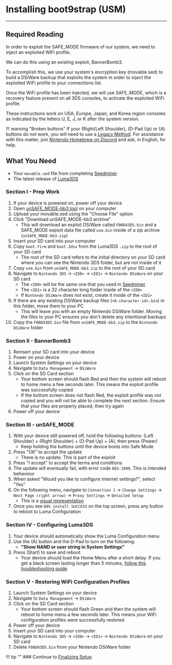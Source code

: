 # Installing boot9strap (USM)
---

## Required Reading

In order to exploit the SAFE_MODE firmware of our system, we need to inject an exploited WiFi profile.

We can do this using an existing exploit, BannerBomb3.

To accomplish this, we use your system's encryption key (movable.sed) to build a DSiWare backup that exploits the system in order to inject the exploited WiFi profile to your connections list.

Once the WiFi profile has been injected, we will use SAFE_MODE, which is a recovery feature present on all 3DS consoles, to activate the exploited WiFi profile.

These instructions work on USA, Europe, Japan, and Korea region consoles as indicated by the letters U, E, J, or K after the system version.

!!! warning "Broken buttons"
	If your (Right/Left Shoulder), (D-Pad Up) or (A) buttons do not work, you will need to use a [Legacy Method](legacy-methods). For assistance with this matter, join [Nintendo Homebrew on Discord](https://discord.gg/MWxPgEp) and ask, in English, for help.

## What You Need

* Your `movable.sed` file from completing [Seedminer](seedminer)
* The latest release of [Luma3DS](https://github.com/LumaTeam/Luma3DS/releases/latest)

### Section I - Prep Work

1. If your device is powered on, power off your device
1. Open [unSAFE_MODE-bb3 tool](https://3ds.nhnarwhal.com/3dstools/unsafemode.php) on your computer
1. Upload your movable.sed using the "Choose File" option
1. Click "Download unSAFE_MODE-bb3 archive"
    + This will download an exploit DSiWare called `F00D43D5.bin` and a SAFE_MODE exploit data file called `usm.bin` inside of a zip archive (`unSAFE_MODE-bb3.zip`)
1. Insert your SD card into your computer
1. Copy `boot.firm` and `boot.3dsx` from the Luma3DS `.zip` to the root of your SD card
    + The root of the SD card refers to the initial directory on your SD card where you can see the Nintendo 3DS folder, but are not inside of it
1. Copy `usm.bin` from `unSAFE_MODE-bb3.zip` to the root of your SD card
1. Navigate to `Nintendo 3DS` -> `<ID0>` -> `<ID1>` -> `Nintendo DSiWare` on your SD card
    + The `<ID0>` will be the same one that you used in [Seedminer](seedminer)
    + The `<ID1>` is a 32 character long folder inside of the `<ID0>`
    + If `Nintendo DSiWare` does not exist, create it inside of the `<ID1>`
1. If there are any existing DSiWare backup files (`<8-character-id>.bin`) in this folder, move them to your PC
    + This will leave you with an empty Nintendo DSiWare folder. Moving the files to your PC ensures you don't delete any intentional backups
1. Copy the `F00D43D5.bin` file from `unSAFE_MODE-bb3.zip` to the `Nintendo DSiWare` folder

### Section II - BannerBomb3

1. Reinsert your SD card into your device
1. Power on your device
1. Launch System Settings on your device
1. Navigate to `Data Management` -> `DSiWare`
1. Click on the SD Card section
    + Your bottom screen should flash Red and then the system will reboot to home menu a few seconds later. This means the exploit profile was successfully copied
    + If the bottom screen does not flash Red, the exploit profile was not copied and you will not be able to complete the next section. Ensure that your files are properly placed, then try again
1. Power off your device

### Section III - unSAFE_MODE

1. With your device still powered off, hold the following buttons: (Left Shoulder) + (Right Shoulder) + (D-Pad Up) + (A), then press (Power)
    + Keep holding the buttons until the device boots into Safe Mode
1. Press "OK" to accept the update
    + There is no update. This is part of the exploit
1. Press "I accept" to accept the terms and conditions
1. The update will eventually fail, with error code `003-1099`. This is intended behaviour
1. When asked "Would you like to configure Internet settings?", select "Yes"
1. On the following menu, navigate to `Connection 1` -> `Change Settings` -> `Next Page (right arrow)` -> `Proxy Settings` -> `Detailed Setup`
    + This is a [visual representation](https://uwuu.ca/images/safemode_highlighted.png)
1. Once you see `B9S install SUCCESS` on the top screen, press any button to reboot to Luma Configuration

### Section IV - Configuring Luma3DS

1. Your device should automatically show the Luma Configuration menu
1. Use the (A) button and the D-Pad to turn on the following:
    + **"Show NAND or user string in System Settings"**
1. Press (Start) to save and reboot
    + Your device should load the Home Menu after a short delay. If you get a black screen lasting longer than 5 minutes, [follow this troubleshooting guide](../troubleshooting#black-screen-on-sysnand-boot-after-installing-boot9strap)

### Section V - Restoring WiFi Configuration Profiles

1. Launch System Settings on your device
1. Navigate to `Data Management` -> `DSiWare`
1. Click on the SD Card section
    + Your bottom screen should flash Green and then the system will reboot to home menu a few seconds later. This means your WiFi configuration profiles were successfully restored
1. Power off your device
1. Insert your SD card into your computer
1. Navigate to `Nintendo 3DS` -> `<ID0>` -> `<ID1>` -> `Nintendo DSiWare` on your SD card
1. Delete `F00D43D5.bin` from your Nintendo DSiWare folder

!!! tip ""
	### Continue to [Finalizing Setup](../finalizing-setup)
